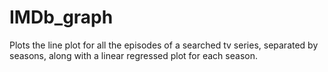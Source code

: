 # IMDb_graph

Plots the line plot for all the episodes of a searched tv series, separated by seasons, along with a linear regressed plot for each season.
